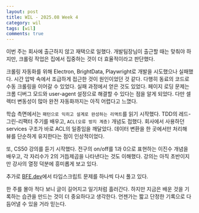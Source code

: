 ```yaml
---
layout: post
title: WIL - 2025.08 Week 4
category: wil
tags: [wil]
comments: true
---
```


<!-- @format -->

이번 주는 회사에 출근하지 않고 재택으로 일했다. 개발팀장님이 출근할 때는 맞춰야 하지만, 크롤링 작업은 집에서 집중하는 것이 더 효율적이라고 판단했다.<br/>

크롤링 자동화를 위해 Electron, BrightData, Playwright로 개발을 시도했으나 실패했다. 시간 압박 속에서 조급하게 접근한 것이 원인이었던 것 같다. 다행히 동료의 코드로 수동 크롤링을 이어갈 수 있었다. 실패 과정에서 얻은 것도 있었다. 페이지 로딩 문제는 크롬 디버그 모드와 user-agent 설정으로 해결할 수 있다는 점을 알게 되었다. 다만 셀렉터 변동성이 많아 완전 자동화까지는 아직 어렵다고 느꼈다.<br/>

학습 측면에서는 `패턴으로 익히고 설계로 완성하는 리액트`를 읽기 시작했다. TDD의 레드-그린-리팩터 주기를 배우고, `ACL(오류 방지 계층)` 개념도 접했다. 회사에서 사용하던 services 구조가 바로 ACL의 일종임을 깨달았다. 데이터 변환을 한 곳에서만 처리해 뷰를 단순하게 유지한다는 점이 인상적이었다.<br/>

또, CS50 강의를 듣기 시작했다. 전구의 on/off를 1과 0으로 표현하는 이진수 개념을 배우고, 각 자리수가 2의 거듭제곱을 나타낸다는 것도 이해했다. 강의는 아직 초반이지만 강사의 열정 덕분에 흥미롭게 보고 있다.<br/>

추가로 [BFE.dev](https://bigfrontend.dev/typescript)에서 타입스크립트 문제를 하나씩 다시 풀고 있다.<br/>

한 주를 몰아 적다 보니 글이 길어지고 일기처럼 흘러간다. 하지만 지금은 배운 것을 기록하는 습관을 만드는 것이 더 중요하다고 생각한다. 언젠가는 짧고 단정한 기록으로 다듬어낼 수 있을 거라 믿는다.
